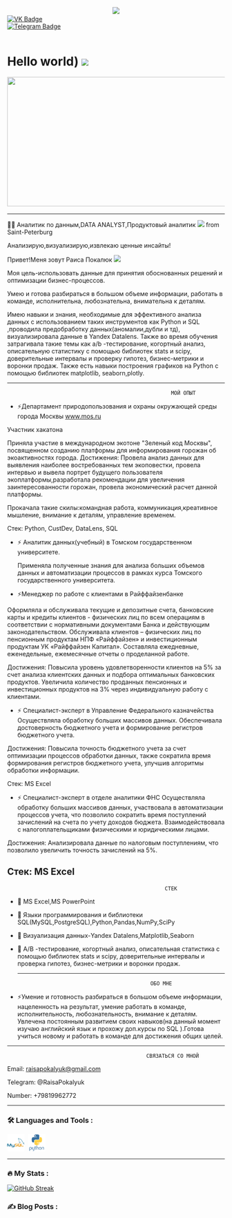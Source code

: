 <div id="header" align="center">
  <img src="https://media.giphy.com/media/M9gbBd9nbDrOTu1Mqx/giphy.gif" width="100"/>
</div>
<div id="badges">
  <a href="your-VK-URL">
    <img src="https://img.shields.io/badge/VK-blue?style=for-the-badge&logo=VK&logoColor=white" alt="VK Badge"/>
  </a>
<div id="badges">
  <a href="your-Telegram-URL">
    <img src="https://img.shields.io/badge/Telegram-blue?style=for-the-badge&logo=Telegram&logoColor=white" alt="Telegram Badge"/>
  </a>

  
</div>
<img src="https://komarev.com/ghpvc/?username=RaisaPokalyuk&style=flat-square&color=blue" alt=""/>
<h1>
  Hello world)
  <img src="https://media.giphy.com/media/hvRJCLFzcasrR4ia7z/giphy.gif" width="30px"/>
</h1>
<div align="center">
  <img src="https://i.giphy.com/media/v1.Y2lkPTc5MGI3NjExdDlrNDZvbzNqN3BzMDE1Ym9pOWQwcjNnYWtkYWxwYjFjdzZzMWxyNCZlcD12MV9pbnRlcm5hbF9naWZfYnlfaWQmY3Q9Zw/l46Cy1rHbQ92uuLXa/giphy.gif" width="600" height="300"/>
</div>

---

:woman_technologist:
Аналитик по данным,DATA ANALYST,Продуктовый аналитик <img src="https://media.giphy.com/media/WUlplcMpOCEmTGBtBW/giphy.gif" width="30"> from Saint-Peterburg

Анализирую,визуализирую,извлекаю ценные инсайты!

Привет!Меня зовут Раиса Покалюк <img src="https://media.giphy.com/media/hvRJCLFzcasrR4ia7z/giphy.gif" width="30px"/>
</h1>
   
   Моя цель-использовать данные для принятия обоснованных решений и оптимизации бизнес-процессов.

   Умею и готова разбираться в большом объеме информации, работать в команде, исполнительна, любознательна, внимательна к деталям.

Имею навыки и знания, необходимые для эффективного анализа данных с использованием таких инструментов как Python и SQL ,проводила предобработку данных(аномалии,дубли и тд), визуализировала данные в Yandex Datalens. Также во время обучения затрагивала такие темы как а/b -тестирование, когортный анализ, описательную статистику с помощью библиотек stats и scipy, доверительные интервалы и проверку гипотез, бизнес-метрики и воронки продаж. Также есть навыки построения графиков на Python с помощью библиотек matplotlib, seaborn,plotly.

---

                                                         МОЙ ОПЫТ
                                                         
- :zap:Департамент природопользования и охраны окружающей среды города Москвы www.mos.ru

Участник хакатона

Приняла участие в международном экотоне "Зеленый код Москвы", посвященном созданию платформы для информирования горожан об экоактивностях города.
Достижения: Провела анализ данных для выявления наиболее востребованных тем экоповестки, провела интервью и вывела портрет будущего пользователя экоплатформы,разработала рекомендации для увеличения заинтересованности горожан, провела экономический расчет данной платформы.

Прокачала такие скилы:командная работа, коммуникация,креативное мышление, внимание к деталям, управление временем.

Стек: Python, CustDev, DataLens, SQL
                                                        
- :zap: Аналитик данных(учебный) в Томском государственном университете.
  
  Применяла полученные знания для анализа больших объемов данных и автоматизации процессов в рамках курса Томского государственного университета.
  
- :zap:Менеджер по работе с клиентами в Райффайзенбанке
  
Оформляла и обслуживала текущие и депозитные счета, банковские карты и кредиты клиентов - физических лиц по всем операциям в соответствии с нормативными документами Банка и действующим законодательством.
Обслуживала клиентов – физических лиц по пенсионным продуктам НПФ «Райффайзен» и инвестиционным продуктам УК «Райффайзен Капитал».
Составляла ежедневные, еженедельные, ежемесячные отчеты о проделанной работе.


Достижения: Повысила уровень удовлетворенности клиентов на 5% за счет анализа клиентских данных и подбора оптимальных банковских продуктов.
Увеличила количество проданных пенсионных и инвестиционных продуктов на 3% через индивидуальную работу с клиентами.

- :zap:
Специалист-эксперт в Управление Федерального казначейства
Осуществляла обработку больших массивов данных. Обеспечивала достоверность бюджетного учета и формирование регистров бюджетного учета.

Достижения: Повысила точность бюджетного учета за счет оптимизации процессов обработки данных, также сократила время формирования регистров бюджетного учета, улучшив алгоритмы обработки информации.

Стек: MS Excel

- :zap:
Специалист-эксперт в отделе аналитики ФНС
Осуществляла обработку больших массивов данных, участвовала в автоматизации процессов учета, что позволило сократить время поступлений зачислений на счета по учету доходов бюджета.
Взаимодействовала с налогоплательщиками физическими и юридическими лицами.

Достижения: Анализировала данные по налоговым поступлениям, что позволило увеличить точность зачислений на 5%.

Стек: MS Excel
  ---

                                                       СТЕК
  - :seedling: MS Excel,MS PowerPoint                                                  
  - :seedling: Языки программирования и библиотеки SQL(MySQL,PostgreSQL),Python,Pandas,NumPy,SciPy
  - :seedling: Визуализация данных-Yandex Datalens,Matplotlib,Seaborn
  - :seedling: А/В -тестирование, когортный анализ, описательная статистика с помощью библиотек stats и scipy, доверительные интервалы и проверка гипотез, бизнес-метрики и воронки продаж.

    ---

                                                   ОБО МНЕ
    
- :zap:Умение и готовность разбираться в большом объеме информации, нацеленность на результат, умение работать в команде, исполнительность, любознательность, внимание к деталям.
Увлечена постоянным развитием своих навыков(на данный момент изучаю английский язык и прохожу доп.курсы по SQL ).Готова учиться новому и работать в команде для достижения общих целей.

---

                                                 СВЯЗАТЬСЯ СО МНОЙ
                                                 
 Email: raisapokalyuk@gmail.com
 
 Telegram: @RaisaPokalyuk
 
 Number: +79819962772

 ---

 ### :hammer_and_wrench: Languages and Tools :

 <div>

  <img src="https://github.com/devicons/devicon/blob/master/icons/mysql/mysql-original-wordmark.svg" title="MySQL"  alt="MySQL" width="40" height="40"/>&nbsp;
   <img src="https://github.com/devicons/devicon/blob/master/icons/python/python-original-wordmark.svg" title="Python"  alt="Python" width="40" height="40"/>&nbsp;
 
</div>

---

### :fire: My Stats :


[![GitHub Streak](http://github-readme-streak-stats.herokuapp.com?user=RaisaPokalyuk&theme=highcontrast)](https://git.io/streak-stats)


### :writing_hand: Blog Posts :

<!-- BLOG-POST-LIST:START -->

<!-- BLOG-POST-LIST:END -->




